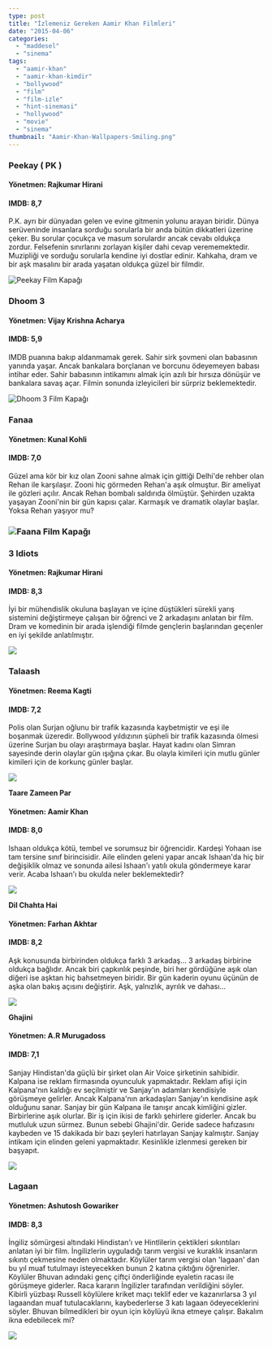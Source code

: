 ```yaml
---
type: post
title: "İzlemeniz Gereken Aamir Khan Filmleri"
date: "2015-04-06"
categories: 
  - "maddesel"
  - "sinema"
tags: 
  - "aamir-khan"
  - "aamir-khan-kimdir"
  - "bollywood"
  - "film"
  - "film-izle"
  - "hint-sinemasi"
  - "hollywood"
  - "movie"
  - "sinema"
thumbnail: "Aamir-Khan-Wallpapers-Smiling.png"
---
```


### **Peekay ( PK )**

#### Yönetmen: Rajkumar Hirani

#### IMDB: 8,7

P.K. ayrı bir dünyadan gelen ve evine gitmenin yolunu arayan biridir. Dünya serüveninde insanlara sorduğu sorularla bir anda bütün dikkatleri üzerine çeker. Bu sorular çocukça ve masum sorulardır ancak cevabı oldukça zordur. Felsefenin sınırlarını zorlayan kişiler dahi cevap verememektedir. Muzipliği ve sorduğu sorularla kendine iyi dostlar edinir. Kahkaha, dram ve bir aşk masalını bir arada yaşatan oldukça güzel bir filmdir.

![Peekay Film Kapağı](images/peekay-amir-khan-filmi-233x300.jpg)

### **Dhoom 3**

#### Yönetmen: Vijay Krishna Acharya

#### IMDB: 5,9

IMDB puanına bakıp aldanmamak gerek. Sahir sirk şovmeni olan babasının yanında yaşar. Ancak bankalara borçlanan ve borcunu ödeyemeyen babası intihar eder. Sahir babasının intikamını almak için azılı bir hırsıza dönüşür ve bankalara savaş açar. Filmin sonunda izleyicileri bir sürpriz beklemektedir.

![Dhoom 3 Film Kapağı](images/dhoom-3-amir-khan-filmi-200x300.jpg)

### **Fanaa**

#### Yönetmen: Kunal Kohli

#### IMDB: 7,0

Güzel ama kör bir kız olan Zooni sahne almak için gittiği Delhi'de rehber olan Rehan ile karşılaşır. Zooni hiç görmeden Rehan'a aşık olmuştur. Bir ameliyat ile gözleri açılır. Ancak Rehan bombalı saldırıda ölmüştür. Şehirden uzakta yaşayan Zooni'nin bir gün kapısı çalar. Karmaşık ve dramatik olaylar başlar. Yoksa Rehan yaşıyor mu?

### ![Faana Film Kapağı](images/faana-aamir-khan-filmi-225x300.jpg)

### **3 Idiots**

#### Yönetmen: Rajkumar Hirani

#### IMDB: 8,3

İyi bir mühendislik okuluna başlayan ve içine düştükleri sürekli yarış sistemini değiştirmeye çalışan bir öğrenci ve 2 arkadaşını anlatan bir film. Dram ve komedinin bir arada işlendiği filmde gençlerin başlarından geçenler en iyi şekilde anlatılmıştır.

![](images/3-idiots-sabahlatan.jpg)

### **Talaash**

#### Yönetmen: Reema Kagti

#### IMDB: 7,2

Polis olan Surjan oğlunu bir trafik kazasında kaybetmiştir ve eşi ile boşanmak üzeredir. Bollywood yıldızının şüpheli bir trafik kazasında ölmesi üzerine Surjan bu olayı araştırmaya başlar. Hayat kadını olan Simran sayesinde derin olaylar gün ışığına çıkar. Bu olayla kimileri için mutlu günler kimileri için de korkunç günler başlar.

![](images/Talaash_poster.jpg)

 

**Taare Zameen Par**

#### Yönetmen: Aamir Khan

#### IMDB: 8,0

Ishaan oldukça kötü, tembel ve sorumsuz bir öğrencidir. Kardeşi Yohaan ise tam tersine sınıf birincisidir. Aile elinden geleni yapar ancak Ishaan'da hiç bir değişiklik olmaz ve sonunda ailesi Ishaan'ı yatılı okula göndermeye karar verir. Acaba Ishaan'ı bu okulda neler beklemektedir?

![](images/tumblr_n7o4xmVV0K1sk956do1_500.gif)

 

**Dil Chahta Hai**

#### Yönetmen: Farhan Akhtar

#### IMDB: 8,2

Aşk konusunda birbirinden oldukça farklı 3 arkadaş... 3 arkadaş birbirine oldukça bağlıdır. Ancak biri çapkınlık peşinde, biri her gördüğüne aşık olan diğeri ise aşktan hiç bahsetmeyen biridir. Bir gün kaderin oyunu üçünün de aşka olan bakış açısını değiştirir. Aşk, yalnızlık, ayrılık ve dahası...

![](images/dil-chanta-hai-sabahlatan.jpg)

 

**Ghajini**

#### Yönetmen: A.R Murugadoss

#### IMDB: 7,1

Sanjay Hindistan'da güçlü bir şirket olan Air Voice şirketinin sahibidir. Kalpana ise reklam firmasında oyunculuk yapmaktadır. Reklam afişi için Kalpana'nın kaldığı ev seçilmiştir ve Sanjay'ın adamları kendisiyle görüşmeye gelirler. Ancak Kalpana'nın arkadaşları Sanjay'ın kendisine aşık olduğunu sanar. Sanjay bir gün Kalpana ile tanışır ancak kimliğini gizler. Birbirlerine aşık olurlar. Bir iş için ikisi de farklı şehirlere giderler. Ancak bu mutluluk uzun sürmez. Bunun sebebi Ghajini'dir. Geride sadece hafızasını kaybeden ve 15 dakikada bir bazı şeyleri hatırlayan Sanjay kalmıştır. Sanjay intikam için elinden geleni yapmaktadır. Kesinlikle izlenmesi gereken bir başyapıt.

![](images/Ghajini_Hindi.jpg)

 

### **Lagaan**

#### Yönetmen: Ashutosh Gowariker

#### IMDB: 8,3

İngiliz sömürgesi altındaki Hindistan'ı ve Hintlilerin çektikleri sıkıntıları anlatan iyi bir film. İngilizlerin uyguladığı tarım vergisi ve kuraklık insanların sıkıntı çekmesine neden olmaktadır. Köylüler tarım vergisi olan 'lagaan' dan bu yıl muaf tutulmayı isteyecekken bunun 2 katına çıktığını öğrenirler. Köylüler Bhuvan adındaki genç çiftçi önderliğinde eyaletin racası ile görüşmeye giderler. Raca kararın İngilizler tarafından verildiğini söyler. Kibirli yüzbaşı Russell köylülere kriket maçı teklif eder ve kazanırlarsa 3 yıl lagaandan muaf tutulacaklarını, kaybederlerse 3 katı lagaan ödeyeceklerini söyler. Bhuvan bilmedikleri bir oyun için köylüyü ikna etmeye çalışır. Bakalım ikna edebilecek mi?

![](images/Lagaan.jpg)
